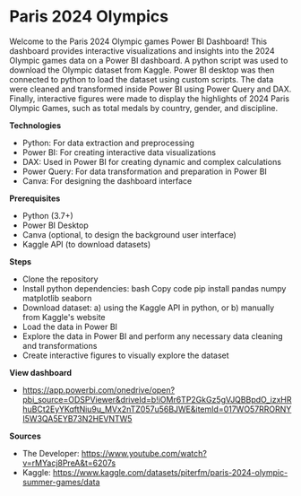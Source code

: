 # Paris 2024 Olympics

Welcome to the Paris 2024 Olympic games Power BI Dashboard! This dashboard provides interactive visualizations and insights into the 2024 Olympic games data on a Power BI dashboard. A python script was used to download the Olympic dataset from Kaggle. Power BI desktop was then connected to python to load the dataset using custom scripts. The data were cleaned and transformed inside Power BI using Power Query and DAX. Finally, interactive figures were made to display the highlights of 2024 Paris Olympic Games, such as total medals by country, gender, and discipline.

**Technologies**
- Python: For data extraction and preprocessing
- Power BI: For creating interactive data visualizations
- DAX: Used in Power BI for creating dynamic and complex calculations
- Power Query: For data transformation and preparation in Power BI
- Canva: For designing the dashboard interface

**Prerequisites**
- Python (3.7+)
- Power BI Desktop
- Canva (optional, to design the background user interface)
- Kaggle API (to download datasets) 

**Steps**
- Clone the repository
- Install python dependencies: bash Copy code pip install pandas numpy matplotlib seaborn
- Download dataset: a) using the Kaggle API in python, or b) manually from Kaggle's website
- Load the data in Power BI
- Explore the data in Power BI and perform any necessary data cleaning and transformations
- Create interactive figures to visually explore the dataset

**View dashboard**
- https://app.powerbi.com/onedrive/open?pbi_source=ODSPViewer&driveId=b!iOMr6TP2GkGz5gVJQBBpdO_izxHRhuBCt2EyYKqftNiu9u_MVx2nTZ057u56BJWE&itemId=017WO57RRORNYI5W3QA5EYB73N2HEVNTW5

**Sources**
- The Developer: https://www.youtube.com/watch?v=rMYacj8PreA&t=6207s
- Kaggle: https://www.kaggle.com/datasets/piterfm/paris-2024-olympic-summer-games/data
